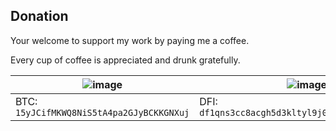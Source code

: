 ## Donation

Your welcome to support my work by paying me a coffee. 

Every cup of coffee is appreciated and drunk gratefully.

![image](https://github.com/Martin8617/HowTo/blob/main/Donation-BTC.png) | ![image](https://github.com/Martin8617/HowTo/blob/main/Donation-DFI.png)
-------------------------------------------------------------------------|-------------------------------------------------------------------------
BTC:  `15yJCifMKWQ8NiS5tA4pa2GJyBCKKGNXuj`                               | DFI:  `df1qns3cc8acgh5d3kltyl9j0py9eqnaduhpce6gtw`
